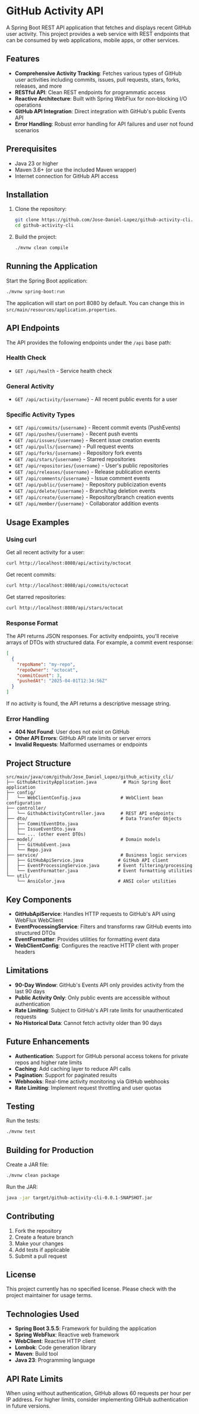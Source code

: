 # GitHub Activity API

A Spring Boot REST API application that fetches and displays recent GitHub user activity. This project provides a web service with REST endpoints that can be consumed by web applications, mobile apps, or other services.

## Features

- **Comprehensive Activity Tracking**: Fetches various types of GitHub user activities including commits, issues, pull requests, stars, forks, releases, and more
- **RESTful API**: Clean REST endpoints for programmatic access
- **Reactive Architecture**: Built with Spring WebFlux for non-blocking I/O operations
- **GitHub API Integration**: Direct integration with GitHub's public Events API
- **Error Handling**: Robust error handling for API failures and user not found scenarios

## Prerequisites

- Java 23 or higher
- Maven 3.6+ (or use the included Maven wrapper)
- Internet connection for GitHub API access

## Installation

1. Clone the repository:
   ```bash
   git clone https://github.com/Jose-Daniel-Lopez/github-activity-cli.git
   cd github-activity-cli
   ```

2. Build the project:
   ```bash
   ./mvnw clean compile
   ```

## Running the Application

Start the Spring Boot application:

```bash
./mvnw spring-boot:run
```

The application will start on port 8080 by default. You can change this in `src/main/resources/application.properties`.

## API Endpoints

The API provides the following endpoints under the `/api` base path:

### Health Check

- `GET /api/health` - Service health check

### General Activity

- `GET /api/activity/{username}` - All recent public events for a user

### Specific Activity Types

- `GET /api/commits/{username}` - Recent commit events (PushEvents)
- `GET /api/pushes/{username}` - Recent push events
- `GET /api/issues/{username}` - Recent issue creation events
- `GET /api/pulls/{username}` - Pull request events
- `GET /api/forks/{username}` - Repository fork events
- `GET /api/stars/{username}` - Starred repositories
- `GET /api/repositories/{username}` - User's public repositories
- `GET /api/releases/{username}` - Release publication events
- `GET /api/comments/{username}` - Issue comment events
- `GET /api/public/{username}` - Repository publicization events
- `GET /api/delete/{username}` - Branch/tag deletion events
- `GET /api/create/{username}` - Repository/branch creation events
- `GET /api/member/{username}` - Collaborator addition events

## Usage Examples

### Using curl

Get all recent activity for a user:

```bash
curl http://localhost:8080/api/activity/octocat
```

Get recent commits:

```bash
curl http://localhost:8080/api/commits/octocat
```

Get starred repositories:

```bash
curl http://localhost:8080/api/stars/octocat
```

### Response Format

The API returns JSON responses. For activity endpoints, you'll receive arrays of DTOs with structured data. For example, a commit event response:

```json
[
  {
    "repoName": "my-repo",
    "repoOwner": "octocat",
    "commitCount": 3,
    "pushedAt": "2025-04-01T12:34:56Z"
  }
]
```

If no activity is found, the API returns a descriptive message string.

### Error Handling

- **404 Not Found**: User does not exist on GitHub
- **Other API Errors**: GitHub API rate limits or server errors
- **Invalid Requests**: Malformed usernames or endpoints

## Project Structure

```
src/main/java/com/github/Jose_Daniel_Lopez/github_activity_cli/
├── GithubActivityApplication.java          # Main Spring Boot application
├── config/
│   └── WebClientConfig.java               # WebClient bean configuration
├── controller/
│   └── GithubActivityController.java      # REST API endpoints
├── dto/                                   # Data Transfer Objects
│   ├── CommitEventDto.java
│   ├── IssueEventDto.java
│   └── ... (other event DTOs)
├── model/                                 # Domain models
│   ├── GitHubEvent.java
│   └── Repo.java
├── service/                               # Business logic services
│   ├── GitHubApiService.java             # GitHub API client
│   ├── EventProcessingService.java       # Event filtering/processing
│   └── EventFormatter.java               # Event formatting utilities
└── util/
    └── AnsiColor.java                    # ANSI color utilities
```

## Key Components

- **GitHubApiService**: Handles HTTP requests to GitHub's API using WebFlux WebClient
- **EventProcessingService**: Filters and transforms raw GitHub events into structured DTOs
- **EventFormatter**: Provides utilities for formatting event data
- **WebClientConfig**: Configures the reactive HTTP client with proper headers

## Limitations

- **90-Day Window**: GitHub's Events API only provides activity from the last 90 days
- **Public Activity Only**: Only public events are accessible without authentication
- **Rate Limiting**: Subject to GitHub's API rate limits for unauthenticated requests
- **No Historical Data**: Cannot fetch activity older than 90 days

## Future Enhancements

- **Authentication**: Support for GitHub personal access tokens for private repos and higher rate limits
- **Caching**: Add caching layer to reduce API calls
- **Pagination**: Support for paginated results
- **Webhooks**: Real-time activity monitoring via GitHub webhooks
- **Rate Limiting**: Implement request throttling and user quotas

## Testing

Run the tests:

```bash
./mvnw test
```

## Building for Production

Create a JAR file:

```bash
./mvnw clean package
```

Run the JAR:

```bash
java -jar target/github-activity-cli-0.0.1-SNAPSHOT.jar
```

## Contributing

1. Fork the repository
2. Create a feature branch
3. Make your changes
4. Add tests if applicable
5. Submit a pull request

## License

This project currently has no specified license. Please check with the project maintainer for usage terms.

## Technologies Used

- **Spring Boot 3.5.5**: Framework for building the application
- **Spring WebFlux**: Reactive web framework
- **WebClient**: Reactive HTTP client
- **Lombok**: Code generation library
- **Maven**: Build tool
- **Java 23**: Programming language

## API Rate Limits

When using without authentication, GitHub allows 60 requests per hour per IP address. For higher limits, consider implementing GitHub authentication in future versions.
